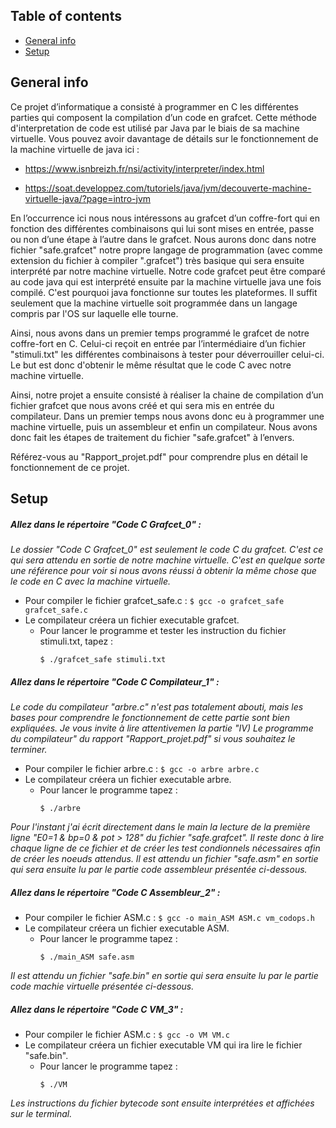 ## Table of contents
* [General info](#general-info)
* [Setup](#setup)

## General info 
Ce projet d’informatique a consisté à programmer en C les différentes parties qui composent 
la compilation d’un code en grafcet.
Cette méthode d'interpretation de code est utilisé par Java par le biais de sa machine virtuelle.
Vous pouvez avoir davantage de détails sur le fonctionnement de la machine virtuelle de java ici :

* https://www.isnbreizh.fr/nsi/activity/interpreter/index.html

* https://soat.developpez.com/tutoriels/java/jvm/decouverte-machine-virtuelle-java/?page=intro-jvm

En l’occurrence ici nous nous intéressons au grafcet d’un coffre-fort qui en fonction des différentes 
combinaisons qui lui sont mises en entrée, passe ou non d’une étape à l’autre dans le grafcet.
Nous aurons donc dans notre fichier "safe.grafcet" notre propre langage de programmation (avec comme extension du fichier à compiler ".grafcet")
très basique qui sera ensuite interprété par notre machine virtuelle.
Notre code grafcet peut être comparé au code java qui est interprété ensuite par la machine virtuelle java une fois compilé.
C'est pourquoi java fonctionne sur toutes les plateformes. Il suffit seulement que la machine virtuelle soit programmée dans 
un langage compris par l'OS sur laquelle elle tourne.

Ainsi, nous avons dans un premier temps programmé le grafcet de notre coffre-fort en C. Celui-ci reçoit en entrée par l’intermédiaire 
d’un fichier "stimuli.txt" les différentes combinaisons à tester pour déverrouiller celui-ci. Le but est donc d'obtenir le même résultat 
que le code C avec notre machine virtuelle.

Ainsi, notre projet a ensuite consisté à réaliser la chaine de compilation d’un fichier grafcet que nous avons créé et qui sera mis en 
entrée du compilateur. Dans un premier temps nous avons donc eu à programmer une machine virtuelle, puis un assembleur 
et enfin un compilateur. Nous avons donc fait les étapes de traitement du fichier "safe.grafcet" à l’envers.

Référez-vous au "Rapport_projet.pdf" pour comprendre plus en détail le fonctionnement de ce projet.

	
## Setup



##### Allez dans le répertoire "Code C Grafcet_0" :

_Le dossier "Code C Grafcet_0" est seulement le code C du grafcet. C'est ce qui sera attendu en sortie de notre machine virtuelle._
_C'est en quelque sorte une référence pour voir si nous avons réussi à obtenir la même chose que le code en C avec la machine virtuelle._

* Pour compiler le fichier grafcet_safe.c :
		```
		$ gcc -o grafcet_safe grafcet_safe.c
		```
* Le compilateur créera un fichier executable grafcet.
	- Pour lancer le programme et tester les instruction du fichier stimuli.txt, tapez :
		```
		$ ./grafcet_safe stimuli.txt
		```


##### Allez dans le répertoire "Code C Compilateur_1" :
_Le code du compilateur "arbre.c" n'est pas totalement abouti, mais les bases pour comprendre le fonctionnement de cette partie sont bien expliquées. Je vous invite à lire attentivemen la partie "IV) Le programme du compilateur" du rapport "Rapport_projet.pdf" si vous souhaitez le terminer._

* Pour compiler le fichier arbre.c :
		```
		$ gcc -o arbre arbre.c
		```
* Le compilateur créera un fichier executable arbre.
	- Pour lancer le programme tapez :
		```
		$ ./arbre 
		```
_Pour l'instant j'ai écrit directement dans le main la lecture de la première ligne "E0=1 & bp=0 & pot > 128" du fichier "safe.grafcet". Il reste donc à lire chaque ligne de ce fichier et de créer les test condionnels nécessaires afin de créer les noeuds attendus. Il est attendu un fichier "safe.asm" en sortie qui sera ensuite lu par le partie code assembleur présentée ci-dessous._



##### Allez dans le répertoire "Code C Assembleur_2" :

* Pour compiler le fichier ASM.c :
		```
		$ gcc -o main_ASM ASM.c vm_codops.h
		```
* Le compilateur créera un fichier executable ASM.
	- Pour lancer le programme tapez :
		```
		$ ./main_ASM safe.asm
		```	
_Il est attendu un fichier "safe.bin" en sortie qui sera ensuite lu par le partie code machie virtuelle présentée ci-dessous._	

##### Allez dans le répertoire "Code C VM_3" :

* Pour compiler le fichier ASM.c :
		```
		$ gcc -o VM VM.c 
		```
* Le compilateur créera un fichier executable VM qui ira lire le fichier "safe.bin".
	- Pour lancer le programme tapez :
		```
		$ ./VM
		```
		

_Les instructions du fichier bytecode sont ensuite interprétées et affichées sur le terminal._
